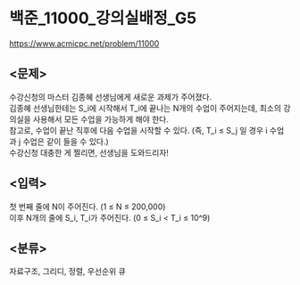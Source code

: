 # 백준_11000_강의실배정_G5

https://www.acmicpc.net/problem/11000

## <문제>
수강신청의 마스터 김종혜 선생님에게 새로운 과제가 주어졌다. <br>
김종혜 선생님한테는 S_i에 시작해서 T_i에 끝나는 N개의 수업이 주어지는데, 최소의 강의실을 사용해서 모든 수업을 가능하게 해야 한다. <br>
참고로, 수업이 끝난 직후에 다음 수업을 시작할 수 있다. (즉, T_i ≤ S_j 일 경우 i 수업과 j 수업은 같이 들을 수 있다.)<br>
수강신청 대충한 게 찔리면, 선생님을 도와드리자!

## <입력>
첫 번째 줄에 N이 주어진다. (1 ≤ N ≤ 200,000)<br>
이후 N개의 줄에 S_i, T_i가 주어진다. (0 ≤ S_i < T_i ≤ 10^9)

## <분류>
자료구조, 그리디, 정렬, 우선순위 큐